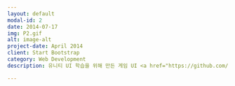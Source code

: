 ```yaml
---
layout: default
modal-id: 2
date: 2014-07-17
img: P2.gif
alt: image-alt
project-date: April 2014
client: Start Bootstrap
category: Web Development
description: 유니티 UI 학습을 위해 만든 게임 UI <a href="https://github.com/odav12/Dungeon">깃허브</a>

---
```

